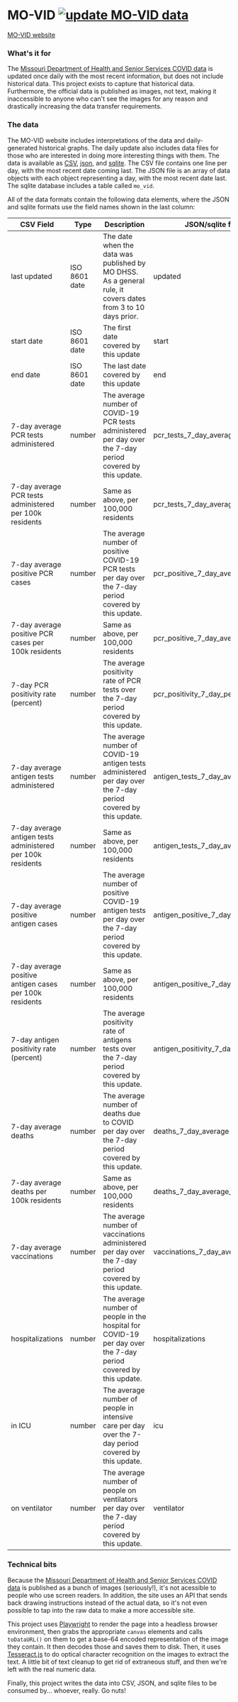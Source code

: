 # MO-VID [![update MO-VID data](https://github.com/mgwalker/mo-vid/actions/workflows/update.yml/badge.svg)](https://github.com/mgwalker/mo-vid/actions/workflows/update.yml)

[MO-VID website](https://mgwalker.github.io/mo-vid/)

### What's it for

The [Missouri Department of Health and Senior Services COVID data](https://health.mo.gov/living/healthcondiseases/communicable/novel-coronavirus/data/public-health/)
is updated once daily with the most recent information, but does not include
historical data. This project exists to capture that historical data.
Furthermore, the official data is published as images, not text, making it
inaccessible to anyone who can't see the images for any reason and drastically
increasing the data transfer requirements.

### The data

The MO-VID website includes interpretations of the data and daily-generated
historical graphs. The daily update also includes data files for those who are
interested in doing more interesting things with them. The data is available as
[CSV](https://mgwalker.github.io/mo-vid/mo-vid.csv),
[json](https://mgwalker.github.io/mo-vid/mo-vid.json), and
[sqlite](https://mgwalker.github.io/mo-vid/mo-vid.sqlite). The CSV file contains
one line per day, with the most recent date coming last. The JSON file is an
array of data objects with each object representing a day, with the most recent
date last. The sqlite database includes a table called `mo_vid`.

All of the data formats contain the following data elements, where the JSON and
sqlite formats use the field names shown in the last column:

| CSV Field                                                   | Type          | Description                                                                                                     | JSON/sqlite field name                  |
| ----------------------------------------------------------- | ------------- | --------------------------------------------------------------------------------------------------------------- | --------------------------------------- |
| last updated                                                | ISO 8601 date | The date when the data was published by MO DHSS. As a general rule, it covers dates from 3 to 10 days prior.    | updated                                 |
| start date                                                  | ISO 8601 date | The first date covered by this update                                                                           | start                                   |
| end date                                                    | ISO 8601 date | The last date covered by this update                                                                            | end                                     |
| 7-day average PCR tests administered                        | number        | The average number of COVID-19 PCR tests administered per day over the 7-day period covered by this update.     | pcr_tests_7_day_average                 |
| 7-day average PCR tests administered per 100k residents     | number        | Same as above, per 100,000 residents                                                                            | pcr_tests_7_day_average_per_100k        |
| 7-day average positive PCR cases                            | number        | The average number of positive COVID-19 PCR tests per day over the 7-day period covered by this update.         | pcr_positive_7_day_average              |
| 7-day average positive PCR cases per 100k residents         | number        | Same as above, per 100,000 residents                                                                            | pcr_positive_7_day_average_per_100k     |
| 7-day PCR positivity rate (percent)                         | number        | The average positivity rate of PCR tests over the 7-day period covered by this update.                          | pcr_positivity_7_day_percent            |
| 7-day average antigen tests administered                    | number        | The average number of COVID-19 antigen tests administered per day over the 7-day period covered by this update. | antigen_tests_7_day_average             |
| 7-day average antigen tests administered per 100k residents | number        | Same as above, per 100,000 residents                                                                            | antigen_tests_7_day_average_per_100k    |
| 7-day average positive antigen cases                        | number        | The average number of positive COVID-19 antigen tests per day over the 7-day period covered by this update.     | antigen_positive_7_day_average          |
| 7-day average positive antigen cases per 100k residents     | number        | Same as above, per 100,000 residents                                                                            | antigen_positive_7_day_average_per_100k |
| 7-day antigen positivity rate (percent)                     | number        | The average positivity rate of antigens tests over the 7-day period covered by this update.                     | antigen_positivity_7_day_percent        |
| 7-day average deaths                                        | number        | The average number of deaths due to COVID per day over the 7-day period covered by this update.                 | deaths_7_day_average                    |
| 7-day average deaths per 100k residents                     | number        | Same as above, per 100,000 residents                                                                            | deaths_7_day_average_per_100k           |
| 7-day average vaccinations                                  | number        | The average number of vaccinations administered per day over the 7-day period covered by this update.           | vaccinations_7_day_average              |
| hospitalizations                                            | number        | The average number of people in the hospital for COVID-19 per day over the 7-day period covered by this update. | hospitalizations                        |
| in ICU                                                      | number        | The average number of people in intensive care per day over the 7-day period covered by this update.            | icu                                     |
| on ventilator                                               | number        | The average number of people on ventilators per day over the 7-day period covered by this update.               | ventilator                              |

### Technical bits

Because the [Missouri Department of Health and Senior Services COVID data](https://health.mo.gov/living/healthcondiseases/communicable/novel-coronavirus/data/public-health/)
is published as a bunch of images (seriously!), it's not acessible to people who
use screen readers. In addition, the site uses an API that sends back drawing
instructions instead of the actual data, so it's not even possible to tap into
the raw data to make a more accessible site.

This project uses [Playwright](https://playwright.dev/) to render the page into
a headless browser environment, then grabs the appropriate `canvas` elements
and calls `toDataURL()` on them to get a base-64 encoded representation of the
image they contain. It then decodes those and saves them to disk. Then, it uses
[Tesseract.js](https://tesseract.projectnaptha.com/) to do optical character
recognition on the images to extract the text. A little bit of text cleanup to
get rid of extraneous stuff, and then we're left with the real numeric data.

Finally, this project writes the data into CSV, JSON, and sqlite files to be
consumed by... whoever, really. Go nuts!
